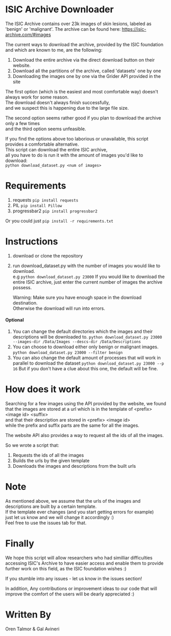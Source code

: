 # ISIC Archive Downloader
The ISIC Archive contains over 23k images of skin lesions, labeled as 'benign' or 'malignant'.
The archive can be found here:
https://isic-archive.com/#images

The current ways to download the archive, provided by the ISIC foundation and which are known to me, are the following:
1. Download the entire archive via the direct download button on their website.
2. Download all the partitions of the archive, called 'datasets' one by one
3. Downloading the images one by one via the Grider API provided in the site

The first option (which is the easiest and most comfortable way) doesn't always work for some reason.  
The download doesn't always finish successfully,  
and  we suspect this is happening due to the large file size.
  
The second option seems rather good if you plan to download the archive only a few times  
and the third option seems unfeasible.  

If you find the options above too laborious or unavailable, this script provides a comfortable alternative.  
This script can download the entire ISIC archive,  
all you have to do is run it with the amount of images you'd like to download:  
`python download_dataset.py <num of images>`

# Requirements
1.  requests  `pip install requests`
2.  PIL  `pip install Pillow`
3.  progressbar2  `pip install progressbar2`

Or you could just `pip install -r requirements.txt`

# Instructions
1.  download or clone the repository
2.  run download_dataset.py with the number of images you would like to download.  
    e.g `python download_dataset.py 23000`
    If you would like to download the entire ISIC archive, just enter the current
    number of images the archive possess.
    
    Warning: Make sure you have enough space in the download destination.  
    Otherwise the download will run into errors.

#### Optional
1. You can change the default directories which the images and their descriptions will be downloaded to.
`python download_dataset.py 23000 --images-dir /Data/Images --descs-dir /Data/Descriptions`
2. You can choose to download either only benign or malignant images. `python download_dataset.py 23000 --filter benign`
3. You can also change the default amount of processes that will work in parallel to download
the dataset
`python download_dataset.py 23000 --p 16`
But if you don't have a clue about this one, the default will be fine.

# How does it work
Searching for a few images using the API provided by the website, we found that the images are stored
at a url which is in the template of \<prefix>  \<image id>  \<suffix>  
and that their description are stored in \<prefix> \<image id>  
while the prefix and suffix parts are the same for all the images. 

The website API also provides a way to request all the ids of all the images.

So we wrote a script that:
1. Requests the ids of all the images
2. Builds the urls by the given template
3. Downloads the images and descriptions from the built urls 

# Note
As mentioned above, we assume that the urls of the images and descriptions are built by a certain template.  
If the template ever changes (and you start getting errors for example)  
just let us know and we will change it accordingly :)  
Feel free to use the issues tab for that.


# Finally
We hope this script will allow researchers who had similliar difficulties
accessing ISIC's Archive to have easier access and enable them to provide further work on this field,
as the ISIC foundation wishes :)

If you stumble into any issues - let us know in the issues section!

In addition, Any contributions or improvement ideas to our code that will improve the comfort of the users 
will be dearly appreciated :)


# Written By
Oren Talmor & Gal Avineri

